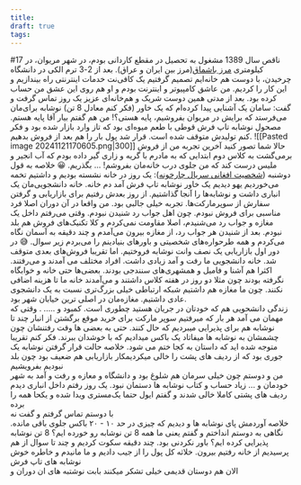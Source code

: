 ```yaml
---
title: 
draft: true
tags:
---
```

#ناقص
سال 1389 مشغول به تحصیل در مقطع کاردانی بودم، در شهر مریوان، در 17 کیلومتری [مرز باشماق](<https://fa.wikipedia.org/wiki/%D8%A8%D8%A7%D8%B4%D9%85%D8%A7%D9%82_(%D9%85%D8%B1%DB%8C%D9%88%D8%A7%D9%86)>)(مرز بین ایران و عراق). بعد از 2-3 ترم الکی در دانشگاه چرخیدن، با دوست هم خانه‌ایم تصمیم گرفتیم یک کافی‌نت خدمات اینترنتی راه بیندازیم و این کار را کردیم. من عاشق کامپیوتر و اینترنت بودم و او هم روی این عشق من حساب کرده بود.
بعد از مدتی همین دوست شریک و هم‌خانه‌ای عزیز یک روز تماس گرفت و گفت: سامان یک آشنایی پیدا کرده‌ام که یک خاور (فکر کنم معادل 8 تن) نوشابه برای‌مان می‌فرستد که برایش در مریوان بفروشیم، پایه هستی؟! من هم گفتم بیار آقا پایه هستم. مصحول نوشابه تاپ فرش قوطی با طعم میوه‌ای بود که تاز وارد بازار شده بود و فکر کنم تولیدش متوقف شده است. قرار شد پول بار را هم بعد از فروش بدهیم.
![[Pasted image 20241121170605.png|300]]
حالا شما تصور کنید آخرین تجربه من از فروش برمی‌گشت به کلاس دوم ابتدایی که به مادرم با گریه و زاری گیر داده بودم که آب انجیر و ملیس درست کند که من جلوی درب خانه‌مان بفروشم! ... بگذریم. 😀
خلاصه به قول دوشنبه ([شخصیت افغانی سریال چارخونه](https://www.aparat.com/v/xiZ37)): یک روز در خانه نشسته بودیم و داشتیم تخمه می‌خوردیم یهو دیدیم یک خاور نوشابه تاپ فرش آمد دم خانه.
خانه دانشجویی‌مان یک انباری داشت و نوشابه‌ها را آنجا گذاشتیم. از روز بعدش رفتیم برای بازاریابی و گرفتن سفارش از سوپرمارکت‌ها. تجربه خیلی جالبی بود. من واقعا در آن دوران اصلا فرد مناسبی برای فروش نبودم. چون اهل جواب رد شنیدن نبودم. وقتی می‌رفتم داخل یک مغازه و جواب رد می‌شنیدم، اصلا مقاومت نمی‌کردم و کلا تکنیک‌های فروش هم بلد نبودم. بعد از شنیدن هر جواب رد، از مغازه بیرون می‌آمدم و چند دقیقه به آسمان نگاه می‌کردم و همه طرحواره‌های شخصیتی و باورهای بنیادینم را می‌بردم زیر سوال. 😅
در دور اول بازاریابی یک نصف وانت نوشابه فروختیم. اما تقریبا فروش‌های بعدی متوقف شد.
خانه دانشجویی ما رفت و آمد زیادی داشت. افراد مختلف می آمدند و می‌رفتند. اکثرا هم آشنا و فامیل و همشهری‌های سنندجی بودند. بعضی‌ها حتی خانه و خوابگاه نگرفته بودند چون مثلا دو روز در هفته کلاس داشتند و می‌آمدند خانه ما تا هزینه اضافی نکنند. چون ما مغازه هم داشتیم شبکه ارتباطی خیلی بزرگ‌تری نسبت به یک دانشجوی عادی داشتیم. مغازه‌مان در اصلی ترین خیابان شهر بود.  
زندگی دانشحویی هم که خودتان در جریان هستید چطوری است. کمبود و ..... . وقتی که مهمان می آمد هر بار که میرفتیم سوپر مارکت برای خرید موقع برگشتن از انبار چند تا نوشابه هم برای پذیرایی میبردیم که حال کنند. حتی به بعضی ها وقت رفتنشان چون چشمشان به نوشابه ها میفاتاد یک باکس میدادیم که با خوشدان ببرند.
فکر کنم تقریبا متوجه شده اید که داستان به کجا ختم می شود. خلاصه حالت قرار گرفتن نوشابه یک جوری بود که از ردیف های پشت را خالی میکردیمکار بازاریابی هم ضعیف بود چون بلد نبودیم بفرویشیم  
من و دوستم چون خیلی سرمان هم شلوغ بود و دانشگاه و معازه و رفت و آمد به شهر خودمان و ... زیاد حساب و کتاب نوشابه ها دستمان نبود.
یک روز رفتم داخل انباری دیدم ردیف های پشتی کاملا خالی شدند و گفتم ایول حتما یک‌مستری ویدا شده و یکحا همه را برده  
با دوستم تماس گرفتم و گفت نه  
خلاصه آوردمش پای نوشابه ها و دیدیم که چیزی در حد  ۱۰ - ۲۰ باکس جلوی باقی مانده. نگاهی به دوستم انداختم و گفتم یعنی ما همه 8 تن نوشابه رو خورده ایم؟ 8 تن نوشابه پذیرایی کرده ایم؟ باور نکردنی بود. چند دقیقه سکوت کردیم و چند تا سوال از هم پرسیدیم از خانه رفتیم بیرون.
خلاثه کل پول را از جیب دادیم و ما مانیدم و خاطره خوش نوشابه های تاپ فرش  
الان هم دوستان قدیمی خیلی تشکر میکنند بابت نوشتبه های ان دوران و 